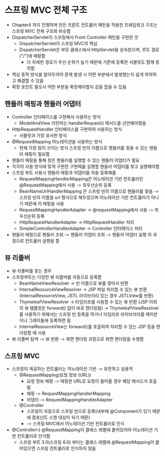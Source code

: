 # 스프링 MVC 전체 구조
- Chapter4 까지 진행하며 만든 프론트 컨트롤러 패턴을 적용한 프레임워크 구조는 스프링 MVC 전체 구조와 비슷함
- DispatcherServlet이 스프링에서 Front Controller 패턴을 구현한 것
  - DispatcherServlet이 스프링 MVC의 핵심
  - DispatcherServlet은 부모 클래스에서 HttpServlet을 상속받으며, 루트 경로("/")에 매핑함
    - 더 자세한 경로가 우선 순위가 높기 때문에 기존에 등록한 서블릿도 함께 동작함
- 핵심 동작 방식을 알아두어야 문제 발생 시 어떤 부분에서 발생했는지 쉽게 파악하고 해결할 수 있음
- 확장 포인트 필오시 어떤 부분을 확장해야할지 감을 잡을 수 있음

## 핸들러 매핑과 핸들러 어댑터
- Controller 인터페이스를 구현해서 사용하는 방식
  - ModelAndView 리턴하는 handlerRequest() 메서드를 선언해야했음
- HttpRequestHandler 인터페이스를 구현하여 사용하는 방식
  - 서블릿과 가장 유사한 방식
- @RequestMapping 어노테이션을 사용하는 방식
  - 현재 가장 많이 쓰이는 방식
    스프링 빈의 이름으로 핸들러를 찾을 수 있는 핸들러 매핑이 필요함
- 핸들러 매핑을 통해 찾은 핸들러를 실행할 수 있는 핸들러 어댑터가 필요 
- 각각의 사용 방식에 맞게 구현한 구현체를 실행할 핸들러 어댑터를 찾고 실행해야함
- 스프링 부트 사용시 핸들러 매핑과 어댑터를 자동 등록해줌
  - RequestMappingHandlerMapping은 어노테이션 기반 컨트롤러인 @RequestMapping에서 사용 -> 최우선순위 등록
  - BeanNameUrlHandlerMapping 은 스프링 빈의 이름으로 핸들러를 찾음 -> 스프링 빈의 이름을 url 형식으로 해두었으며 어노테이션 기반 컨트롤러가 아니기 때문에 이 매핑을 사용
  - RequestMappingHandlerAdapter -> @requestMapping에서 사용 -> 최우선순위 등록
  - HttpRequestHandlerAdapter -> HttpRequestHandler 처리
  - SimpleControllerHandlerAdapter -> Controller 인터페이스 처리
- 핸들러 매핑으로 핸들러 조회 -> 핸들러 어댑터 조회 -> 핸들러 어댑터 실행 의 과정으로 컨트롤러 실행을 함

## 뷰 리졸버
- 뷰 리졸버를 찾는 경우
- 스프링부트는 다양한 뷰 리졸버를 자동으로 등록함
  - BeanNameViewResolver -> 빈 이름으로 뷰를 찾아서 반환
  - InternalResourceViewResolver -> JSP 파일 처리할 수 있는 뷰 반환(InternalResourceView, JSTL 라이브러리 있는 경우 JSTLView를 반환)
  - ThymeleafViewResolver -> 타임리프를 사용할 수 있는 뷰 반환 (JSP 이외의 뷰 템플릿은 forward() 없이 바로 렌더링됨)
      -> ThymeleafViewResolver를 사용하기 위해서는 스프링 빈 등록을 하거나 타임리프 라이브러리를 메이븐이나 그레이들에 등록하면 됨
  - InternalResourceView는 forward()를 호출하여 처리할 수 있는 JSP 등을 렌더링할 때 사용
- 뷰 리졸버 탐색 -> 뷰 반환 -> 화면 렌더링 과정으로 화면 렌더링을 수행함

## 스프링 MVC
- 스프링이 제공하는 컨트롤러는 어노테이션 기반 -> 유연하고 실용적
  - @RequestMapping(요청 정보 (URL)) 
    - 요청 정보 매핑 -> 매핑한 URL로 요청이 들어올 경우 해당 메서드가 호출됨
    - 매핑 -> RequestMappingHandlerMapping
    - 어댑터 -> RequestMappingHandlerAdapter
  - @Controller 
    - 스프링이 자동으로 스프링 빈으로 등록(내부에 @Component가 있기 때문에 컴포넌트 스캔 대상이 되기 때문)
    - -> 스프링 MVC에서 어노테이션 기반 컨트롤러로 인식
- @Controller나 @RequestMapping이 클래스 레벨에 붙어있어야 어노테이션 기반 컨트롤러로 인식함
  - 스프링 부트 3.0(스프링 6.0) 부터는 클래스 레벨에 @RequestMapping이 붙어있으면 스프링 컨트롤러로 인식하지 않음